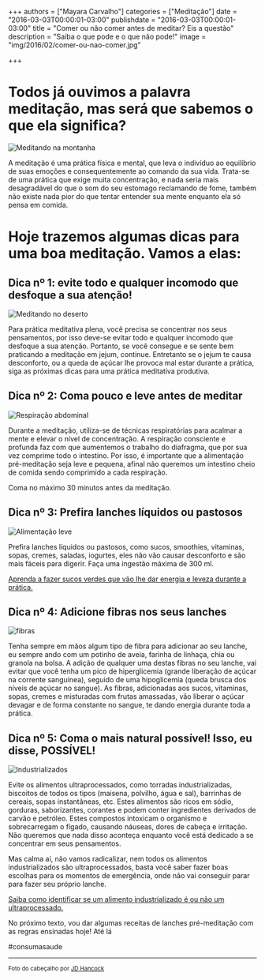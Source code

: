 +++
authors = ["Mayara Carvalho"]
categories = ["Meditação"]
date = "2016-03-03T00:00:01-03:00"
publishdate = "2016-03-03T00:00:01-03:00"
title = "Comer ou não comer antes de meditar? Eis a questão"
description = "Saiba o que pode e o que não pode!"
image = "img/2016/02/comer-ou-nao-comer.jpg"


+++

# Todos já ouvimos a palavra meditação, mas será que sabemos o que ela significa?
![Meditando na montanha](https://s3-sa-east-1.amazonaws.com/blog.autoconexao.org.br/img/2016/01/mulher_meditando_montanha.jpg)

A meditação é uma prática física e mental, que leva o indivíduo ao equilíbrio de suas emoções e consequentemente ao comando da sua vida. Trata-se de uma prática que exige muita concentração, e nada seria mais desagradável do que o som do seu estomago reclamando de fome, também não existe nada pior do que tentar entender sua mente enquanto ela só pensa em comida.

# Hoje trazemos algumas dicas para uma boa meditação. Vamos a elas:

## Dica nº 1: evite todo e qualquer incomodo que desfoque a sua atenção!

![Meditando no deserto](https://s3-sa-east-1.amazonaws.com/blog.autoconexao.org.br/img/2016/01/meditando-no-deserto.jpg)

Para prática meditativa plena, você precisa se concentrar nos seus pensamentos, por isso deve-se evitar todo e qualquer incomodo que desfoque a sua atenção. Portanto, se você consegue e se sente bem praticando a meditação em jejum, continue. Entretanto se o jejum te causa desconforto, ou a queda de açúcar lhe provoca mal estar durante a prática, siga as próximas dicas para uma prática meditativa produtiva.

## Dica nº 2: Coma pouco e leve antes de meditar

![Respiração abdominal](https://s3-sa-east-1.amazonaws.com/blog.autoconexao.org.br/img/2016/01/respiracao-abdominal.jpg)

Durante a meditação, utiliza-se de técnicas respiratórias para acalmar a mente e elevar o nível de concentração. A respiração consciente e profunda faz com que aumentemos o trabalho do diafragma, que por sua vez comprime todo o intestino. Por isso, é importante que a alimentação pré-meditação seja leve e pequena, afinal não queremos um intestino cheio de comida sendo comprimido a cada respiração.

Coma no máximo 30 minutos antes da meditação.


## Dica nº 3: Prefira lanches líquidos ou pastosos

![Alimentação leve](https://s3-sa-east-1.amazonaws.com/blog.autoconexao.org.br/img/2016/01/alimentacao-leve.jpg)


Prefira lanches líquidos ou pastosos, como sucos, smoothies, vitaminas, sopas, cremes, saladas, iogurtes, eles não vão causar desconforto e são mais fáceis para digerir. Faça uma ingestão máxima de 300 ml.

[Aprenda a fazer sucos verdes que vão lhe dar energia e leveza durante a prática.](http://blog.autoconexao.org.br/post/2015/09/suco-verde/)


## Dica  nº 4: Adicione fibras nos seus lanches

![fibras](https://s3-sa-east-1.amazonaws.com/blog.autoconexao.org.br/img/2016/01/fibras.jpg)

Tenha sempre em mãos algum tipo de fibra para adicionar ao seu lanche, eu sempre ando com um potinho de aveia,  farinha de linhaça, chia ou granola na bolsa. A adição de qualquer uma destas fibras no seu lanche, vai evitar que você tenha um pico de hiperglicemia (grande liberação de açúcar na corrente sanguínea), seguido de uma hipoglicemia (queda brusca dos níveis de açúcar no sangue). As fibras, adicionadas aos sucos, vitaminas, sopas, cremes e misturadas com frutas amassadas, vão liberar o açúcar devagar e de forma constante no sangue, te dando energia durante toda a prática.



## Dica nº 5: Coma o mais natural possível! Isso, eu disse, POSSÍVEL!
![Industrializados](https://s3-sa-east-1.amazonaws.com/blog.autoconexao.org.br/img/2016/01/industrializados.jpg)

Evite os alimentos ultraprocessados, como torradas industrializadas, biscoitos de todos os tipos (maisena, polvilho, água e sal), barrinhas de cereais, sopas instantâneas, etc. Estes alimentos são ricos em sódio, gorduras, saborizantes, corantes e podem conter ingredientes derivados de carvão e petróleo. Estes compostos intoxicam o organismo e sobrecarregam o fígado, causando náuseas, dores de cabeça e irritação. Não queremos que nada disso aconteça enquanto você está dedicado a se concentrar em seus pensamentos.

Mas calma aí, não vamos radicalizar, nem todos os alimentos industrializados são ultraprocessados, basta você saber fazer boas escolhas para os momentos de emergência, onde não vai conseguir parar para fazer seu próprio lanche.

[Saiba como identificar se um alimento industrializado é ou não um ultraprocessado.](http://blog.autoconexao.org.br/post/2015/10/alimentos-naturais-vs-industrializados-parte-2/)


No próximo texto, vou dar algumas receitas de lanches pré-meditação com as regras ensinadas hoje! Até lá

#consumasaude



---
<small>Foto do cabeçalho por [JD Hancock](https://www.flickr.com/photos/jdhancock/)</small>
